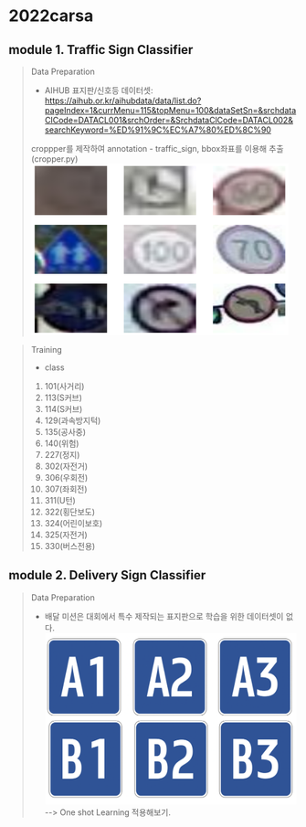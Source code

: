 # 2022carsa
## module 1. Traffic Sign Classifier
> Data Preparation
> * AIHUB 표지판/신호등 데이터셋: <https://aihub.or.kr/aihubdata/data/list.do?pageIndex=1&currMenu=115&topMenu=100&dataSetSn=&srchdataClCode=DATACL001&srchOrder=&SrchdataClCode=DATACL002&searchKeyword=%ED%91%9C%EC%A7%80%ED%8C%90>
> 
> croppper를 제작하여 annotation - traffic_sign, bbox좌표를 이용해 추출 (cropper.py)
> <img src="/image/output_2_0.png" width="450px" height="300px" title="data"></img><br/>


> Training
> 
> * class 
> 1. 101(사거리)
> 2. 113(S커브)
> 3. 114(S커브)
> 4. 129(과속방지턱)
> 5. 135(공사중)
> 6. 140(위험)
> 7. 227(정지)
> 8. 302(자전거)
> 9. 306(우회전)
> 10. 307(좌회전)
> 11. 311(U턴)
> 12. 322(횡단보도)
> 13. 324(어린이보호)
> 14. 325(자전거)
> 15. 330(버스전용)


## module 2. Delivery Sign Classifier

> Data Preparation
> * 배달 미션은 대회에서 특수 제작되는 표지판으로 학습을 위한 데이터셋이 없다. <br/>
> <img src="/image/DeliverySign.png" width="450px" height="300px" title="data"></img><br/>
> --> One shot Learning 적용해보기.
